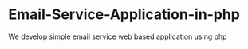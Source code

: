 # Email-Service-Application-in-php
We develop simple email service web based application using php 
